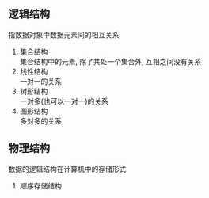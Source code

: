## 逻辑结构
指数据对象中数据元素间的相互关系
1. 集合结构<br>
集合结构中的元素, 除了共处一个集合外, 互相之间没有关系<br>
2. 线性结构<br>
一对一的关系
3. 树形结构<br>
一对多(也可以一对一)的关系<br>
4. 图形结构<br>
多对多的关系

## 物理结构
数据的逻辑结构在计算机中的存储形式
1. 顺序存储结构<br>